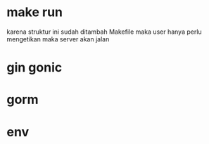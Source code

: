 # make run
karena struktur ini sudah ditambah Makefile maka user hanya perlu mengetikan <make run> maka server akan jalan

# gin gonic

# gorm

# env


